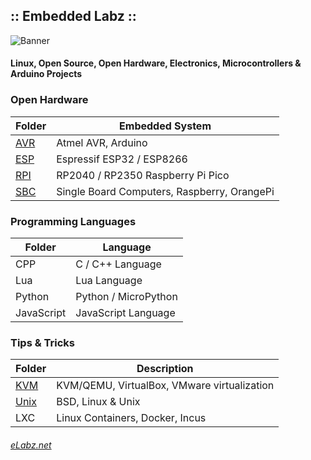 
## :: Embedded Labz ::
![Banner](http://elabz.net/banner.png)
#### Linux, Open Source, Open Hardware, Electronics, Microcontrollers & Arduino Projects

### Open Hardware

| Folder | Embedded System |
|--------|-----------------|
| [AVR](https://elabz.net/AVR/)  | Atmel AVR, Arduino |
| [ESP](https://elabz.net/ESP/)  | Espressif ESP32 / ESP8266 |
| [RPI](https://elabz.net/RPI/)  | RP2040 / RP2350 Raspberry Pi Pico |
| [SBC](https://elabz.net/SBC/)   | Single Board Computers, Raspberry, OrangePi |

### Programming Languages

| Folder     | Language             |
|------------|----------------------|
| CPP        | C / C++ Language     |
| Lua        | Lua Language         |
| Python     | Python / MicroPython |
| JavaScript | JavaScript Language  |

### Tips & Tricks

| Folder | Description |
|--------|---------------------------|
| [KVM](https://elabz.net/KVM/)   | KVM/QEMU, VirtualBox, VMware virtualization |
| [Unix](https://elabz.net/Unix/) | BSD, Linux & Unix |
| LXC | Linux Containers, Docker, Incus |



<!-- 
| Folder     | Language              |
|------------|----------------------|
| [CPP](https://elabz.net/CPP/)     | C / C++ Language      |
| [Lua](https://elabz.net/Lua/)     | Lua Language         |
| [Python](https://elabz.net/Python/) | Python / MicroPython |
| [JavaScript](https://elabz.net/JavaScript/) | JavaScript Language |
-->

###### [eLabz.net](https://elabz.net)
